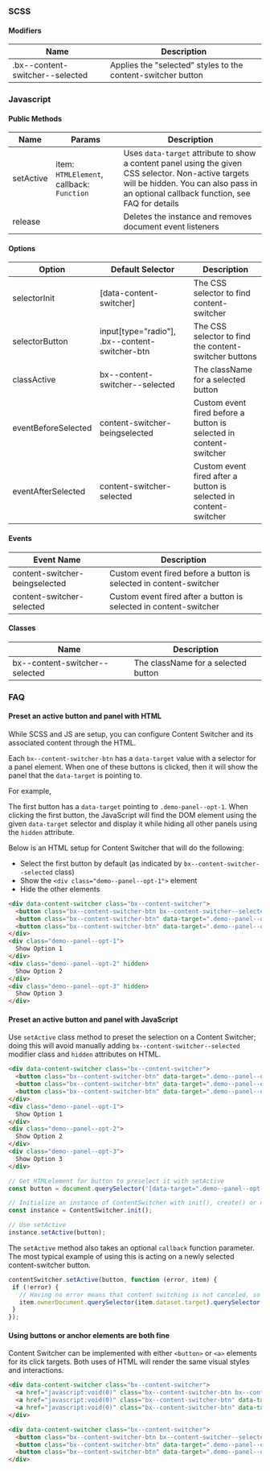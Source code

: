 ### SCSS

#### Modifiers

| Name                            | Description                                                  |
|---------------------------------|--------------------------------------------------------------|
| .bx--content-switcher--selected | Applies the "selected" styles to the content-switcher button |


### Javascript

#### Public Methods

| Name      | Params                        | Description                                                                                                           |
|-----------|-------------------------------|-----------------------------------------------------------------------------------------------------------------------|
| setActive | item: `HTMLElement`, callback: `Function` | Uses `data-target` attribute to show a content panel using the given CSS selector. Non-active targets will be hidden. You can also pass in an optional callback function, see FAQ for details |
| release   |                               | Deletes the instance and removes document event listeners                                                             |

#### Options

| Option              | Default Selector                               | Description                                                        |
|---------------------|------------------------------------------------|--------------------------------------------------------------------|
| selectorInit        | [data-content-switcher]                        | The CSS selector to find content-switcher                          |
| selectorButton      | input[type="radio"], .bx--content-switcher-btn | The CSS selector to find the content-switcher buttons              |
| classActive         | bx--content-switcher--selected                 | The className for a selected button                                |
| eventBeforeSelected | content-switcher-beingselected                 | Custom event fired before a button is selected in content-switcher |
| eventAfterSelected  | content-switcher-selected                      | Custom event fired after a button is selected in content-switcher  |


#### Events

| Event Name                     | Description                                                        |
|--------------------------------|--------------------------------------------------------------------|
| content-switcher-beingselected | Custom event fired before a button is selected in content-switcher |
| content-switcher-selected      | Custom event fired after a button is selected in content-switcher  |

#### Classes

| Name                           | Description                         |
|--------------------------------|-------------------------------------|
| bx--content-switcher--selected | The className for a selected button |


### FAQ

#### Preset an active button and panel with HTML

While SCSS and JS are setup, you can configure Content Switcher and its associated content through the HTML.

Each `bx--content-switcher-btn` has a `data-target` value with a selector for a panel element.
When one of these buttons is clicked, then it will show the panel that the `data-target` is pointing to.

For example, 

The first button has a `data-target` pointing to `.demo-panel--opt-1`. 
When clicking the first button, the JavaScript will find the DOM element using the given `data-target` selector and display it while hiding all other panels using the `hidden` attribute.

Below is an HTML setup for Content Switcher that will do the following: 

- Select the first button by default (as indicated by `bx--content-switcher--selected` class)
- Show the `<div class="demo--panel--opt-1">` element
- Hide the other elements

```html
<div data-content-switcher class="bx--content-switcher">
  <button class="bx--content-switcher-btn bx--content-switcher--selected" data-target=".demo--panel--opt-1">Option 1</button>
  <button class="bx--content-switcher-btn" data-target=".demo--panel--opt-2">Option 2</button>
  <button class="bx--content-switcher-btn" data-target=".demo--panel--opt-3">Option 3</button>
</div>
<div class="demo--panel--opt-1">
  Show Option 1
</div>
<div class="demo--panel--opt-2" hidden>
  Show Option 2
</div>
<div class="demo--panel--opt-3" hidden>
  Show Option 3
</div>
```

#### Preset an active button and panel with JavaScript

Use `setActive` class method to preset the selection on a Content Switcher; doing this will avoid manually adding `bx--content-switcher--selected` modifier class and `hidden` attributes on HTML.

```html
<div data-content-switcher class="bx--content-switcher">
  <button class="bx--content-switcher-btn" data-target=".demo--panel--opt-1">Option 1</button>
  <button class="bx--content-switcher-btn" data-target=".demo--panel--opt-2">Option 2</button>
  <button class="bx--content-switcher-btn" data-target=".demo--panel--opt-3">Option 3</button>
</div>
<div class="demo--panel--opt-1">
  Show Option 1
</div>
<div class="demo--panel--opt-2">
  Show Option 2
</div>
<div class="demo--panel--opt-3">
  Show Option 3
</div>
```

```js
// Get HTMLelement for button to preselect it with setActive
const button = document.querySelector('[data-target=".demo--panel--opt-2"]');

// Initialize an instance of ContentSwitcher with init(), create() or new ContentSwitcher(element)
const instance = ContentSwitcher.init();

// Use setActive
instance.setActive(button);
```

 The `setActive` method also takes an optional `callback` function parameter. The most typical example of using this is acting on a newly selected content-switcher button. 
 ```js
 contentSwitcher.setActive(button, function (error, item) {
  if (!error) {
    // Having no error means that content switching is not canceled, so go on…
    item.ownerDocument.querySelector(item.dataset.target).querySelector('input').focus(); // `item` is the newly selected button
  }
});
```

#### Using buttons or anchor elements are both fine

Content Switcher can be implemented with either `<button>` or `<a>` elements for its click targets.
Both uses of HTML will render the same visual styles and interactions.

```html
<div data-content-switcher class="bx--content-switcher">
  <a href="javascript:void(0)" class="bx--content-switcher-btn bx--content-switcher--selected" data-target=".demo--panel--opt-1">Option 1</a>
  <a href="javascript:void(0)" class="bx--content-switcher-btn" data-target=".demo--panel--opt-2">Option 2</a>
  <a href="javascript:void(0)" class="bx--content-switcher-btn" data-target=".demo--panel--opt-3">Option 3</a>
</div>

<div data-content-switcher class="bx--content-switcher">
  <button class="bx--content-switcher-btn bx--content-switcher--selected" data-target=".demo--panel--opt-1">Option 1</button>
  <button class="bx--content-switcher-btn" data-target=".demo--panel--opt-2">Option 2</button>
  <button class="bx--content-switcher-btn" data-target=".demo--panel--opt-3">Option 3</button>
</div>
```
